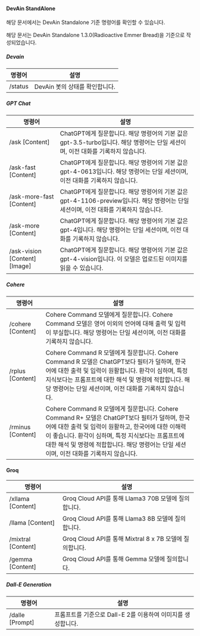 #### **DevAin StandAlone**

해당 문서에서는 DevAin Standalone 기준 명령어를 확인할 수 있습니다.

해당 문서는 DevAin Standalone 1.3.0(Radioactive Emmer Bread)을 기준으로 작성되었습니다.

##### Devain

| 명령어     | 설명                   |
|---------|----------------------|
| /status | DevAin 봇의 상태를 확인합니다. |

##### GPT Chat

| 명령어                           | 설명                                                                                       |
|-------------------------------|------------------------------------------------------------------------------------------|
| /ask [Content]                | ChatGPT에게 질문합니다. 해당 명령어의 기본 값은 gpt-3.5-turbo입니다. 해당 명령어는 단일 세션이며, 이전 대화를 기록하지 않습니다.      |
| /ask-fast [Content]           | ChatGPT에게 질문합니다. 해당 명령어의 기본 값은 gpt-4-0613입니다. 해당 명령어는 단일 세션이며, 이전 대화를 기록하지 않습니다.         |
| /ask-more-fast [Content]      | ChatGPT에게 질문합니다. 해당 명령어의 기본 값은 gpt-4-1106-preview입니다. 해당 명령어는 단일 세션이며, 이전 대화를 기록하지 않습니다. |
| /ask-more [Content]           | ChatGPT에게 질문합니다. 해당 명령어의 기본 값은 gpt-4입니다. 해당 명령어는 단일 세션이며, 이전 대화를 기록하지 않습니다.              |
| /ask-vision [Content] [Image] | ChatGPT에게 질문합니다. 해당 명령어의 기본 값은 gpt-4-vision입니다. 이 모델은 업로드된 이미지를 읽을 수 있습니다.               |

##### Cohere

| 명령어               | 설명                                                                                                                                                                                            |
|-------------------|-----------------------------------------------------------------------------------------------------------------------------------------------------------------------------------------------|
| /cohere [Content] | Cohere Command 모델에게 질문합니다. Cohere Command 모델은 영어 이외의 언어에 대해 출력 및 입력이 부실합니다. 해당 명령어는 단일 세션이며, 이전 대화를 기록하지 않습니다.                                                                                |
| /rplus [Content]  | Cohere Command R 모델에게 질문합니다. Cohere Command R 모델은 ChatGPT보다 필터가 덜하며, 한국어에 대한 출력 및 입력이 원활합니다. 환각이 심하며, 특정 지식보다는 프롬프트에 대한 해석 및 명령에 적합합니다. 해당 명령어는 단일 세션이며, 이전 대화를 기록하지 않습니다.                    |
| /rminus [Content] | Cohere Command R 모델에게 질문합니다. Cohere Command R+ 모델은 ChatGPT보다 필터가 덜하며, 한국어에 대한 출력 및 입력이 원활하고, 한국어에 대한 이해력이 좋습니다. 환각이 심하며, 특정 지식보다는 프롬프트에 대한 해석 및 명령에 적합합니다. 해당 명령어는 단일 세션이며, 이전 대화를 기록하지 않습니다. |

#### Groq

| 명령어                | 설명                                           |
|--------------------|----------------------------------------------|
| /xllama [Content]  | Groq Cloud API를 통해 Llama3 70B 모델에 질의합니다.     |
| /llama [Content]   | Groq Cloud API를 통해 Llama3 8B 모델에 질의합니다.      |
| /mixtral [Content] | Groq Cloud API를 통해 Mixtral 8 x 7B 모델에 질의합니다. |
| /gemma [Content]   | Groq Cloud API를 통해 Gemma 모델에 질의합니다.          |

##### Dall-E Generation

| 명령어             | 설명                                    |
|-----------------|---------------------------------------|
| /dalle [Prompt] | 프롬프트를 기준으로 Dall-E 2를 이용하여 이미지를 생성합니다. | 
